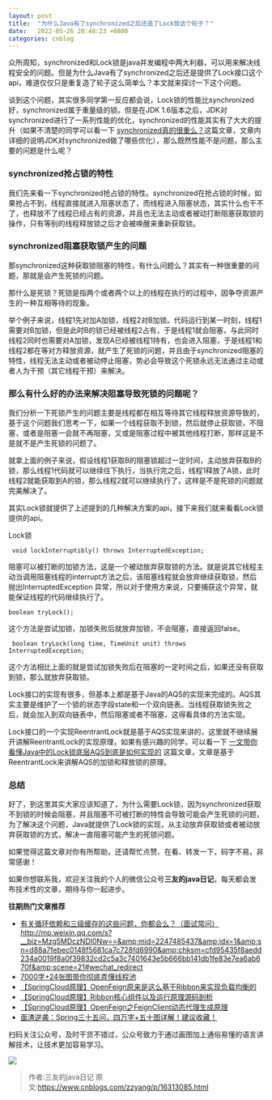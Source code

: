 ```yaml
---
layout: post
title:  "为什么Java有了synchronized之后还造了Lock锁这个轮子？"
date:   2022-05-26 20:48:23 +0800
categories: cnblog
---
```

众所周知，synchronized和Lock锁是java并发编程中两大利器，可以用来解决线程安全的问题。但是为什么Java有了synchronized之后还是提供了Lock接口这个api，难道仅仅只是重复造了轮子这么简单么？本文就来探讨一下这个问题。
 
谈到这个问题，其实很多同学第一反应都会说，Lock锁的性能比synchronized好，synchronized属于重量级的锁。但是在JDK 1.6版本之后，JDK对synchronized进行了一系列性能的优化，synchronized的性能其实有了大大的提升（如果不清楚的同学可以看一下 [synchronized真的很重么？](https://mp.weixin.qq.com/s?__biz=Mzg5MDczNDI0Nw==&amp;amp;mid=2247484124&amp;amp;idx=1&amp;amp;sn=8133290e6dd4c55a310c3d4be1ce0fd7&amp;amp;chksm=cfd95114f8aed802fbdcff8990082ef96195e6b9dcfaf357fc23a0f85045622b8cdaddead1f4&amp;token=667506015&amp;lang=zh_CN#rd)这篇文章，文章内详细的说明JDK对synchronized做了哪些优化），那么既然性能不是问题，那么主要的问题是什么呢？
 
### synchronized抢占锁的特性
 
我们先来看一下synchronized抢占锁的特性。synchronized在抢占锁的时候，如果抢占不到，线程直接就进入阻塞状态了，而线程进入阻塞状态，其实什么也干不了，也释放不了线程已经占有的资源，并且也无法主动或者被动打断阻塞获取锁的操作，只有等别的线程释放锁之后才会被唤醒来重新获取锁。
 
### synchronized阻塞获取锁产生的问题
 
那synchronized这种获取锁阻塞的特性，有什么问题么？其实有一种很重要的问题，那就是会产生死锁的问题。
 
那什么是死锁？死锁是指两个或者两个以上的线程在执行的过程中，因争夺资源产生的一种互相等待的现象。
 
举个例子来说，线程1先对加A加锁，线程2对B加锁。代码运行到某一时刻，线程1需要对B加锁，但是此时B的锁已经被线程2占有，于是线程1就会阻塞，与此同时线程2同时也需要对A加锁，发现A已经被线程1持有，也会进入阻塞，于是线程1和线程2都在等对方释放资源，就产生了死锁的问题，并且由于synchronized阻塞的特性，线程无法主动或者被动停止阻塞，势必会导致这个死锁永远无法通过主动或者人为干预（其它线程干预）来解决。
 
### 那么有什么好的办法来解决阻塞导致死锁的问题呢？
 
我们分析一下死锁产生的问题主要是线程都在相互等待其它线程释放资源导致的，基于这个问题我们思考一下，如果一个线程获取不到锁，然后就停止获取锁，不阻塞，或者是阻塞一会就不再阻塞，又或是阻塞过程中被其他线程打断，那样这是不是就不是产生死锁的问题了。
 
就拿上面的例子来说，假设线程1获取B的阻塞锁超过一定时间，主动放弃获取B的锁，那么线程1代码就可以继续往下执行，当执行完之后，线程1释放了A锁，此时线程2就能获取到A的锁，那么线程2就可以继续执行了，这样是不是死锁的问题就完美解决了。
 
其实Lock锁就提供了上述提到的几种解决方案的api，接下来我们就来看看Lock锁提供的api。
 
Lock锁

     void lockInterruptibly() throws InterruptedException;

阻塞可以被打断的加锁方法，这是一个被动放弃获取锁的方法。就是说其它线程主动当调用阻塞线程的interrupt方法之后，该阻塞线程就会放弃继续获取锁，然后抛出InterruptedException 异常，所以对于使用方来说，只要捕获这个异常，就能保证线程的代码继续执行了。

    boolean tryLock();

这个方法是尝试加锁，加锁失败后就放弃加锁，不会阻塞，直接返回false。

     boolean tryLock(long time, TimeUnit unit) throws InterruptedException;

这个方法相比上面的就是尝试加锁失败后在阻塞的一定时间之后，如果还没有获取到锁，那么就放弃获取锁。
 
Lock接口的实现有很多，但基本上都是基于Java的AQS的实现来完成的。AQS其实主要是维护了一个锁的状态字段state和一个双向链表。当线程获取锁失败之后，就会加入到双向链表中，然后阻塞或者不阻塞，这得看具体的方法实现。
 
Lock接口的一个实现ReentrantLock就是基于AQS实现来讲的，这里就不继续展开讲解ReentrantLock的实现原理，如果有感兴趣的同学，可以看一下 [一文带你看懂Java中的Lock锁底层AQS到底是如何实现的](https://mp.weixin.qq.com/s?__biz=Mzg5MDczNDI0Nw==&amp;amp;mid=2247484115&amp;amp;idx=1&amp;amp;sn=ae26f9eff454497d6aec66a276b5f3e6&amp;amp;chksm=cfd9511bf8aed80d3ef0e319c8b53b436cb1a294081ace96362524ce12a0d60b2785c72473cf&amp;token=667506015&amp;lang=zh_CN#rd) 这篇文章，文章是基于ReentrantLock来讲解AQS的加锁和释放锁的原理。
 
### 总结
 
好了，到这里其实大家应该知道了，为什么需要Lock锁，因为synchronized获取不到锁的时候会阻塞，并且阻塞不可被打断的特性会导致可能会产生死锁的问题，为了解决这个问题，Java就提供了Lock锁的实现，从主动放弃获取锁或者被动放弃获取锁的方式，解决一直阻塞可能产生的死锁问题。
 
如果觉得这篇文章对你有所帮助，还请帮忙点赞、在看、转发一下，码字不易，非常感谢！
 
如果你想联系我，欢迎关注我的个人的微信公众号**三友的java日记**，每天都会发布技术性的文章，期待与你一起进步。

**往期热门文章推荐**

- [有关循环依赖和三级缓存的这些问题，你都会么？（面试常问）](http://mp.weixin.qq.com/s?__biz=Mzg5MDczNDI0Nw==&amp;mid=2247485844&amp;idx=1&amp;sn=f9e173c51f4397899470ffbc8eaa3b92&amp;chksm=cfd95a5cf8aed34a3fe68ed8a2fbf420df29a0014a0cbce44c71a7beec0c21fd6285de64f29c&amp;scene=21#wechat_redirect)http://mp.weixin.qq.com/s?__biz=Mzg5MDczNDI0Nw==&amp;mid=2247485437&amp;idx=1&amp;sn=d88a7febec0148f5681ca7c728fd8990&amp;chksm=cfd95435f8aedd234a0019f8a0f39832cd2c5a3c7401643e5b666bb141db1fe83e7ea6ab670f&amp;scene=21#wechat_redirect
- [7000字+24张图带你彻底弄懂线程池](http://mp.weixin.qq.com/s?__biz=Mzg5MDczNDI0Nw==&amp;mid=2247484636&amp;idx=1&amp;sn=834df6a5bf598819d30b2b8f6d42d242&amp;chksm=cfd95714f8aede0210ad9d215b69b25851c17cfb02cab849c6bccea49868b66adda596487b13&amp;scene=21#wechat_redirect)
- [【SpringCloud原理】OpenFeign原来是这么基于Ribbon来实现负载均衡的](http://mp.weixin.qq.com/s?__biz=Mzg5MDczNDI0Nw==&amp;mid=2247484211&amp;idx=1&amp;sn=13b1cb0832bfae9a6d2369193700fd19&amp;chksm=cfd950fbf8aed9ed473a0e170480770c311f1b637607332a0df15f32e2e9a446f8bc97f0b295&amp;scene=21#wechat_redirect)
- [【SpringCloud原理】Ribbon核心组件以及运行原理源码剖析](http://mp.weixin.qq.com/s?__biz=Mzg5MDczNDI0Nw==&amp;mid=2247484202&amp;idx=1&amp;sn=a89f4c393ca2d09b263aab79e4ebfd3d&amp;chksm=cfd950e2f8aed9f4e6f49d93b8120d93382899b7d5eccab06b26c76042abf89a98653410b1d1&amp;scene=21#wechat_redirect)
- [【SpringCloud原理】OpenFeign之FeignClient动态代理生成原理](http://mp.weixin.qq.com/s?__biz=Mzg5MDczNDI0Nw==&amp;mid=2247484185&amp;idx=1&amp;sn=efb3a1f459be9970126269234ff813e7&amp;chksm=cfd950d1f8aed9c7c9ec6bc8b00c376d9777aa6d6aa2b93ccf6a4b4376adbed8c4f3e1e3754b&amp;scene=21#wechat_redirect)
- [面渣逆袭：Spring三十五问，四万字+五十图详解！建议收藏！](http://mp.weixin.qq.com/s?__biz=Mzg5MDczNDI0Nw==&amp;mid=2247485444&amp;idx=1&amp;sn=c9c733e84ae5ea499119c49b0fcd4d42&amp;chksm=cfd95bccf8aed2daa4a474af5aa3a6bb087eecdf7a6bcf453431d33bb09fe353b63cd9e1afe4#rd)

扫码关注公众号，及时干货不错过，公众号致力于通过画图加上通俗易懂的语言讲解技术，让技术更加容易学习。

![](https://img2022.cnblogs.com/blog/2880613/202205/2880613-20220526131552959-1264596689.jpg)
> 作者:三友的java日记
> 原文:https://www.cnblogs.com/zzyang/p/16313085.html
